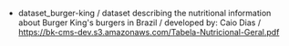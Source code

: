 - dataset_burger-king / dataset describing the nutritional information about Burger King's burgers in Brazil / developed by: Caio Dias / https://bk-cms-dev.s3.amazonaws.com/Tabela-Nutricional-Geral.pdf
